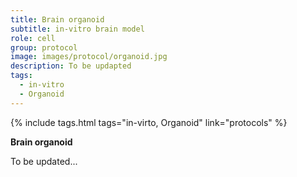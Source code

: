 ```yaml
---
title: Brain organoid
subtitle: in-vitro brain model
role: cell
group: protocol
image: images/protocol/organoid.jpg
description: To be updapted
tags:
  - in-vitro
  - Organoid
---
```


{%
  include tags.html
  tags="in-virto, Organoid"
  link="protocols"
%}

<strong>Brain organoid</strong>

To be updated...
